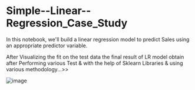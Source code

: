 # Simple--Linear--Regression_Case_Study
In this notebook, we'll build a linear regression model to predict Sales using an appropriate predictor variable.

After Visualizing the fit on the test data the final result of LR model obtain after Performing various Test & with the help of Sklearn Libraries & using various methodology...>>

![image](https://github.com/sumit985/Simple--Linear--Regression_Case_Study/assets/87483053/a5dc4e22-a14a-48df-8d3f-220113dde2df)


